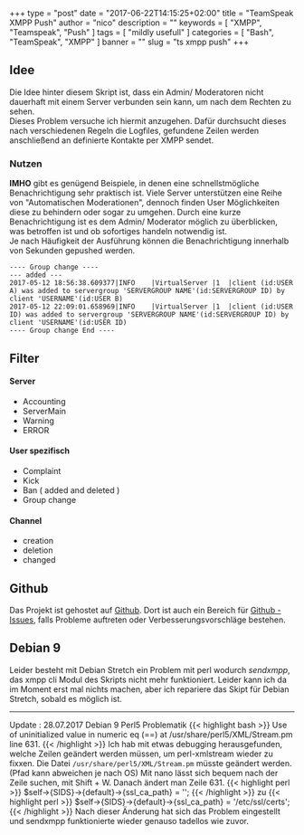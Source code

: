 +++
type = "post"
date = "2017-06-22T14:15:25+02:00"
title = "TeamSpeak XMPP Push"
author = "nico"
description = ""
keywords = [ "XMPP", "Teamspeak", "Push" ]
tags = [
	"mildly usefull"
]
categories = [ "Bash", "TeamSpeak", "XMPP" ]
banner = ""
slug = "ts xmpp push"
+++
## Idee
Die Idee hinter diesem Skript ist, dass ein Admin/ Moderatoren nicht dauerhaft mit einem Server verbunden sein kann, um nach dem Rechten zu sehen.<br>
Dieses Problem versuche ich hiermit anzugehen. Dafür durchsucht dieses nach verschiedenen Regeln die Logfiles, gefundene Zeilen werden anschließend an definierte Kontakte per XMPP sendet.

### Nutzen
**IMHO** gibt es genügend Beispiele, in denen eine schnellstmögliche Benachrichtigung sehr praktisch ist. Viele Server unterstützen eine Reihe von "Automatischen Moderationen", dennoch finden User Möglichkeiten diese zu behindern oder sogar zu umgehen. Durch eine kurze Benachrichtigung ist es dem Admin/ Moderator möglich zu überblicken, was betroffen ist und ob sofortiges handeln notwendig ist.<br>
Je nach Häufigkeit der Ausführung können die Benachrichtigung innerhalb von Sekunden gepushed werden.

```
---- Group change ----
--- added ---
2017-05-12 18:56:38.609377|INFO    |VirtualServer |1  |client (id:USER A) was added to servergroup 'SERVERGROUP NAME'(id:SERVERGROUP ID) by client 'USERNAME'(id:USER B)
2017-05-12 22:09:01.658969|INFO    |VirtualServer |1  |client (id:USER ID) was added to servergroup 'SERVERGROUP NAME'(id:SERVERGROUP ID) by client 'USERNAME'(id:USER ID)
---- Group change End ----
```
## Filter
#### Server
- Accounting
- ServerMain
- Warning
- ERROR

#### User spezifisch
- Complaint
- Kick
- Ban ( added and deleted )
- Group change

#### Channel
- creation
- deletion
- changed

## Github
Das Projekt ist gehostet auf [Github](https://github.com/mightyBroccoli/logwatch-scripts). Dort ist auch ein Bereich für [Github - Issues](https://github.com/mightyBroccoli/logwatch-scripts/issues), falls Probleme auftreten oder Verbesserungsvorschläge bestehen.

## Debian 9
Leider besteht mit Debian Stretch ein Problem mit perl wodurch *sendxmpp*, das xmpp cli Modul des Skripts nicht mehr funktioniert. Leider kann ich da im Moment erst mal nichts machen, aber ich repariere das Skipt für Debian Stretch, sobald es möglich ist.

-----
Update : 28.07.2017 Debian 9 Perl5 Problematik
{{< highlight bash >}}
Use of uninitialized value in numeric eq (==) at /usr/share/perl5/XML/Stream.pm line 631.
{{< /highlight >}}
Ich hab mit etwas debugging herausgefunden, welche Zeilen geändert werden müssen, um perl-xmlstream wieder zu fixxen.
Die Datei `/usr/share/perl5/XML/Stream.pm` müsste geändert werden. (Pfad kann abweichen je nach OS)
Mit nano lässt sich bequem nach der Zeile suchen, mit Shift + W. Danach ändert man Zeile 631.
{{< highlight perl >}}
$self->{SIDS}->{default}->{ssl_ca_path} = '';
{{< /highlight >}}
zu
{{< highlight perl >}}
$self->{SIDS}->{default}->{ssl_ca_path} = '/etc/ssl/certs';
{{< /highlight >}}
Nach dieser Änderung hat sich das Problem eingestellt und sendxmpp funktionierte wieder genauso tadellos wie zuvor.

